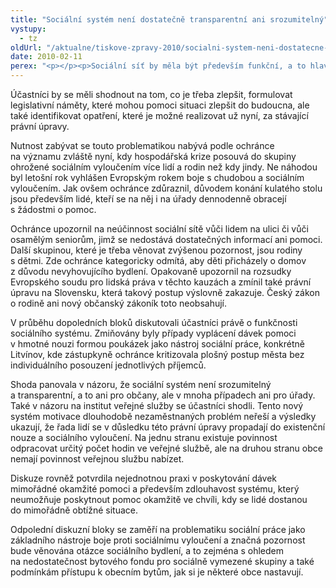 ```yaml
---
title: "Sociální systém není dostatečně transparentní ani srozumitelný"
vystupy:
  - tz
oldUrl: "/aktualne/tiskove-zpravy-2010/socialni-system-neni-dostatecne-transparentni-ani-srozumitelny"
date: 2010-02-11
perex: "<p></p><p>Sociální síť by měla být především funkční, a to hlavně pro ty, kdo se nemohou obejít bez pomoci a nemají ani dostatečné schopnosti, aby svou sociální či životní situaci zlepšili nebo alespoň zvládli. Ochránce proto pozval odborníky i lidi z praxe na kulatý stůl Sociální vyloučení a chudoba, aby si zde nejen vyměnili zkušenosti a popsali aktuální účinné způsoby, jak pomáhat osobám ohroženým sociálním vyloučením, ale aby také odhalili rezervy v činnosti stávajících úřadů a institucí. </p>"
---
```


<!-- imported from the old website -->

<p>Účastníci by se měli shodnout na tom, co je třeba zlepšit, formulovat legislativní náměty, které mohou pomoci situaci zlepšit do budoucna, ale také identifikovat opatření, které je možné realizovat už nyní, za stávající právní úpravy.</p><p>Nutnost zabývat se touto problematikou nabývá podle ochránce na významu zvláště nyní, kdy hospodářská krize posouvá do skupiny ohrožené sociálním vyloučením více lidí a rodin než kdy jindy. Ne náhodou byl letošní rok vyhlášen Evropským rokem boje s chudobou a sociálním vyloučením. Jak ovšem ochránce zdůraznil, důvodem konání kulatého stolu jsou především lidé, kteří se na něj i na úřady dennodenně obracejí s žádostmi o pomoc.</p><p>Ochránce upozornil na neúčinnost sociální sítě vůči lidem na ulici či vůči osamělým seniorům, jimž se nedostává dostatečných informací ani pomoci. Další skupinou, které je třeba věnovat zvýšenou pozornost, jsou rodiny s dětmi. Zde ochránce kategoricky odmítá, aby děti přicházely o domov z důvodu nevyhovujícího bydlení. Opakovaně upozornil na rozsudky Evropského soudu pro lidská práva v těchto kauzách a zmínil také právní úpravu na Slovensku, která takový postup výslovně zakazuje. Český zákon o rodině ani nový občanský zákoník toto neobsahují.</p><p>V průběhu dopoledních bloků diskutovali účastníci právě o funkčnosti sociálního systému. Zmiňovány byly případy vyplácení dávek pomoci v hmotné nouzi formou poukázek jako nástroj sociální práce, konkrétně Litvínov, kde zástupkyně ochránce kritizovala plošný postup města bez individuálního posouzení jednotlivých příjemců.</p><p>Shoda panovala v názoru, že sociální systém není srozumitelný a transparentní, a to ani pro občany, ale v mnoha případech ani pro úřady. Také v názoru na institut veřejné služby se účastníci shodli. Tento nový systém motivace dlouhodobě nezaměstnaných problém neřeší a výsledky ukazují, že řada lidí se v důsledku této právní úpravy propadají do existenční nouze a sociálního vyloučení. Na jednu stranu existuje povinnost odpracovat určitý počet hodin ve veřejné službě, ale na druhou stranu obce nemají povinnost veřejnou službu nabízet.</p><p>Diskuze rovněž potvrdila nejednotnou praxi v poskytování dávek mimořádné okamžité pomoci a především zdlouhavost systému, který neumožňuje poskytnout pomoc okamžitě ve chvíli, kdy se lidé dostanou do mimořádně obtížné situace.</p><p>Odpolední diskuzní bloky se zaměří na problematiku sociální práce jako základního nástroje boje proti sociálnímu vyloučení a značná pozornost bude věnována otázce sociálního bydlení, a to zejména s ohledem na nedostatečnost bytového fondu pro sociálně vymezené skupiny a také podmínkám přístupu k obecním bytům, jak si je některé obce nastavují.</p>
